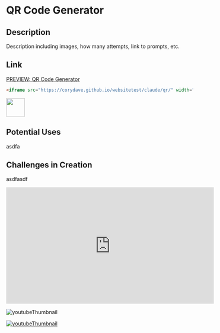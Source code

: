 # QR Code Generator

## Description

Description including images, how many attempts, link to prompts, etc.

## Link

[PREVIEW: QR Code Generator](https://corydave.github.io/websitetest/claude/qr/)

```html
<iframe src="https://corydave.github.io/websitetest/claude/qr/" width="500" height="900" frameborder="0"></iframe>
```

<img src="https://raw.githubusercontent.com/FortAwesome/Font-Awesome/6.x/svgs/solid/crown.svg" width="50" height="50">


## Potential Uses

asdfa

## Challenges in Creation

asdfasdf


  <iframe width="560" height="315" src="https://www.youtube.com/embed/ix0uXtj_eBU?si=gA58hd8_3C_NtIOE" title="YouTube video player" frameborder="0" allow="accelerometer; autoplay; clipboard-write; encrypted-media; gyroscope; picture-in-picture; web-share" referrerpolicy="strict-origin-when-cross-origin" allowfullscreen></iframe>

![youtubeThumbnail](https://github.com/user-attachments/assets/081c9bde-7621-4df5-a993-28b5fc00b91f)

[![youtubeThumbnail](https://github.com/user-attachments/assets/081c9bde-7621-4df5-a993-28b5fc00b91f)](https://www.youtube.com)
